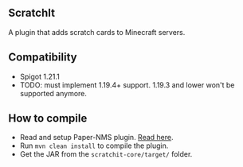## ScratchIt

A plugin that adds scratch cards to Minecraft servers.

## Compatibility

- Spigot 1.21.1
- TODO: must implement 1.19.4+ support. 1.19.3 and lower won't be supported anymore.

## How to compile

- Read and setup Paper-NMS plugin. [Read here](https://github.com/Alvinn8/paper-nms-maven-plugin).
- Run `mvn clean install` to compile the plugin.
- Get the JAR from the `scratchit-core/target/` folder.